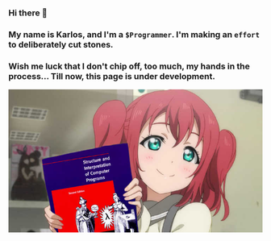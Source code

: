 ### Hi there 👋
### My name is Karlos, and I'm a `$Programmer`. I'm making an `effort` to deliberately cut stones.
### Wish me luck that I don't chip off, too much, my hands in the process... Till now, this page is under development.

![alt text](https://raw.githubusercontent.com/effort99/effort99/master/Sicp%20anime.jpg)
<!--
## Look for what I have Contributed, and you will know more about me.

**effort99/effort99** is a ✨ _special_ ✨ repository because its `README.md` (this file) appears on your GitHub profile.

Here are some ideas to get you started:

- 🔭 I’m currently working on ...
- 🌱 I’m currently learning ...
- 👯 I’m looking to collaborate on ...
- 🤔 I’m looking for help with ...
- 💬 Ask me about ...
- 📫 How to reach me: ...
- 😄 Pronouns: ...
- ⚡ Fun fact: ...
-->
